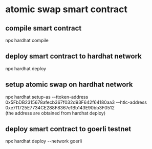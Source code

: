 # atomic swap smart contract

## compile smart contract
npx hardhat compile

## deploy smart contract to hardhat network
npx hardhat deploy

## setup atomic swap on hardhat network
npx hardhat setup-as --ttoken-address 0x5FbDB2315678afecb367f032d93F642f64180aa3 --htlc-address 0xe7f1725E7734CE288F8367e1Bb143E90bb3F0512  
(the address are obtained from hardhat deploy)

## deploy smart contract to goerli testnet
npx hardhat deploy --network goerli